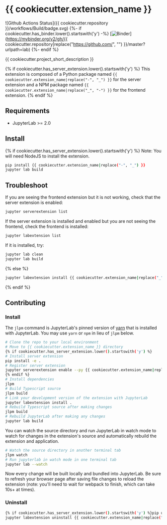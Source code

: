 # {{ cookiecutter.extension_name }}

![Github Actions Status]({{ cookiecutter.repository }}/workflows/Build/badge.svg)
{%- if cookiecutter.has_binder.lower().startswith('y') -%}
[![Binder](https://mybinder.org/badge_logo.svg)](https://mybinder.org/v2/gh/{{ cookiecutter.repository|replace("https://github.com/", "") }}/master?urlpath=lab)
{%- endif %}

{{ cookiecutter.project_short_description }}

{% if cookiecutter.has_server_extension.lower().startswith('y') %}
This extension is composed of a Python package named `{{ cookiecutter.extension_name|replace("-", "_") }}`
for the server extension and a NPM package named `{{ cookiecutter.extension_name|replace("_", "-") }}`
for the frontend extension.
{% endif %}

## Requirements

* JupyterLab >= 2.0

## Install
{% if cookiecutter.has_server_extension.lower().startswith('y') %}
Note: You will need NodeJS to install the extension.

```bash
pip install {{ cookiecutter.extension_name|replace("-", "_") }}
jupyter lab build
```

## Troubleshoot

If you are seeing the frontend extension but it is not working, check
that the server extension is enabled:

```bash
jupyter serverextension list
```

If the server extension is installed and enabled but you are not seeing
the frontend, check the frontend is installed:

```bash
jupyter labextension list
```

If it is installed, try:

```bash
jupyter lab clean
jupyter lab build
```
{% else %}
```bash
jupyter labextension install {{ cookiecutter.extension_name|replace("_", "-") }}
```
{% endif %}
## Contributing

### Install

The `jlpm` command is JupyterLab's pinned version of
[yarn](https://yarnpkg.com/) that is installed with JupyterLab. You may use
`yarn` or `npm` in lieu of `jlpm` below.

```bash
# Clone the repo to your local environment
# Move to {{ cookiecutter.extension_name }} directory
{% if cookiecutter.has_server_extension.lower().startswith('y') %}
# Install server extension
pip install -e .
# Register server extension
jupyter serverextension enable --py {{ cookiecutter.extension_name|replace("-", "_") }} --sys-prefix
{% endif %}
# Install dependencies
jlpm
# Build Typescript source
jlpm build
# Link your development version of the extension with JupyterLab
jupyter labextension install .
# Rebuild Typescript source after making changes
jlpm build
# Rebuild JupyterLab after making any changes
jupyter lab build
```

You can watch the source directory and run JupyterLab in watch mode to watch for changes in the extension's source and automatically rebuild the extension and application.

```bash
# Watch the source directory in another terminal tab
jlpm watch
# Run jupyterlab in watch mode in one terminal tab
jupyter lab --watch
```

Now every change will be built locally and bundled into JupyterLab. Be sure to refresh your browser page after saving file changes to reload the extension (note: you'll need to wait for webpack to finish, which can take 10s+ at times).

### Uninstall

```bash
{% if cookiecutter.has_server_extension.lower().startswith('y') %}pip uninstall {{ cookiecutter.extension_name|replace("-", "_") }}{% endif %}
jupyter labextension uninstall {{ cookiecutter.extension_name|replace("_", "-") }}
```
